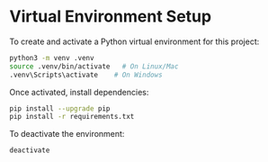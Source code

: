 # Virtual Environment Setup

To create and activate a Python virtual environment for this project:

```bash
python3 -m venv .venv
source .venv/bin/activate   # On Linux/Mac
.venv\Scripts\activate    # On Windows
```

Once activated, install dependencies:

```bash
pip install --upgrade pip
pip install -r requirements.txt
```

To deactivate the environment:
```bash
deactivate
```
